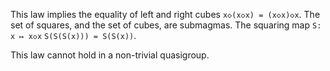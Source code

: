 This law implies the equality of left and right cubes `x◇(x◇x) = (x◇x)◇x`.  The set of squares, and the set of cubes, are submagmas.  The squaring map `S: x ↦ x◇x`  `S(S(S(x))) = S(S(x))`.

This law cannot hold in a non-trivial quasigroup.

